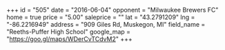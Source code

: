 +++
id = "505"
date = "2016-06-04"
opponent = "Milwaukee Brewers FC"
home = true
price = "5.00"
saleprice = ""
lat = "43.2791209"
lng = "-86.2216949"
address = "909 Giles Rd, Muskegon, MI"
field_name = "Reeths-Puffer High School"
google_map = "https://goo.gl/maps/WDerCvTCdvM2"
+++
